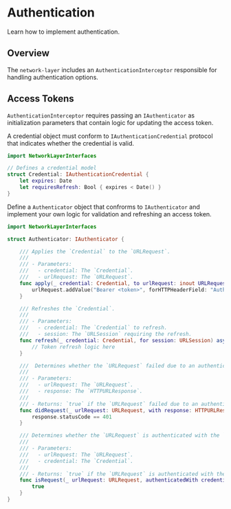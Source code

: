 # Authentication

Learn how to implement authentication.

## Overview

The `network-layer` includes an ``AuthenticationInterceptor`` responsible for handling authentication options.

## Access Tokens

``AuthenticationInterceptor`` requires passing an `IAuthenticator` as initialization parameters that contain logic for updating the access token.

A credential object must conform to `IAuthenticationCredential` protocol that indicates whether the credential is valid.

```swift
import NetworkLayerInterfaces

// Defines a credential model
struct Credential: IAuthenticationCredential {
    let expires: Date
    let requiresRefresh: Bool { expires < Date() }
}
```

Define a `Authenticator` object that confrorms to `IAuthenticator` and implement your own logic for validation and refreshing an access token.

```swift
import NetworkLayerInterfaces

struct Authenticator: IAuthenticator {

    /// Applies the `Credential` to the `URLRequest`.
    ///
    /// - Parameters:
    ///   - credential: The `Credential`.
    ///   - urlRequest: The `URLRequest`.
    func apply(_ credential: Credential, to urlRequest: inout URLRequest) async throws {
        urlRequest.addValue("Bearer <token>", forHTTPHeaderField: "Authorization")
    }

    /// Refreshes the `Credential`.
    ///
    /// - Parameters:
    ///   - credential: The `Credential` to refresh.
    ///   - session: The `URLSession` requiring the refresh.
    func refresh(_ credential: Credential, for session: URLSession) async throws -> Credential {
        // Token refresh logic here
    }

    ///  Determines whether the `URLRequest` failed due to an authentication error based on the `HTTPURLResponse`.
    ///
    /// - Parameters:
    ///   - urlRequest: The `URLRequest`.
    ///   - response: The `HTTPURLResponse`.
    ///
    /// - Returns: `true` if the `URLRequest` failed due to an authentication error, `false` otherwise.
    func didRequest(_ urlRequest: URLRequest, with response: HTTPURLResponse) -> Bool {
        response.statusCode == 401
    }

    /// Determines whether the `URLRequest` is authenticated with the `Credential`.
    ///
    /// - Parameters:
    ///   - urlRequest: The `URLRequest`.
    ///   - credential: The `Credential`.
    ///
    /// - Returns: `true` if the `URLRequest` is authenticated with the `Credential`, `false` otherwise.
    func isRequest(_ urlRequest: URLRequest, authenticatedWith credential: Credential) -> Bool {
        true
    }
}
```
